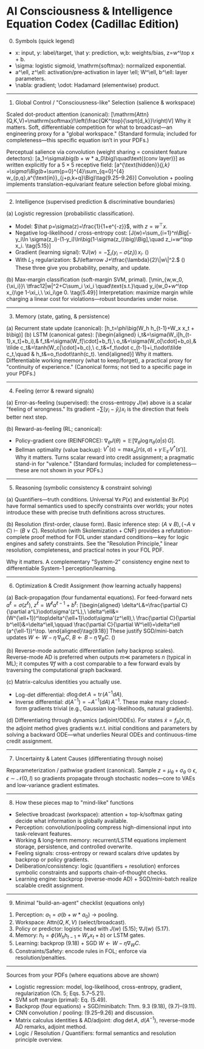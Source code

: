 # AI Consciousness & Intelligence Equation Codex (Cadillac Edition)

0) Symbols (quick legend)
- x: input, y: label/target, \hat y: prediction, w,b: weights/bias, z=w^\top x + b.
- \sigma: logistic sigmoid, \mathrm{softmax}: normalized exponential.
- a^\ell, z^\ell: activation/pre-activation in layer \ell; W^\ell, b^\ell: layer parameters.
- \nabla: gradient; \odot: Hadamard (elementwise) product.

---

1) Global Control / "Consciousness-like" Selection (salience & workspace)

Scaled dot-product attention (canonical):
\[\mathrm{Attn}(Q,K,V)=\mathrm{softmax}\!\left(\frac{QK^\top}{\sqrt{d_k}}\right)V\]
Why it matters. Soft, differentiable competition for what to broadcast—an engineering proxy for a "global workspace." (Standard formula; included for completeness—this specific equation isn’t in your PDFs.)

Perceptual salience via convolution (weight sharing = consistent feature detectors):
\[a_1=\sigma\big(b + w * a_0\big)\quad\text{(conv layer)}\]
as written explicitly for a $5\times5$ receptive field:
\[a^{\text{hidden}}_{j,k}
=\sigma\!\Big(b+\sum_{p=0}^{4}\sum_{q=0}^{4} w_{p,q}\,a^{\text{in}}_{j+p,k+q}\Big)\tag{9.25–9.26}\]
Convolution + pooling implements translation-equivariant feature selection before global mixing.

---

2) Intelligence (supervised prediction & discriminative boundaries)

(a) Logistic regression (probabilistic classification).
- Model: $\hat p=\sigma(z)=\frac{1}{1+e^{-z}}$, with $z=w^\top x$.
- Negative log-likelihood / cross-entropy cost:
\[J(w)=\sum_{i=1}^n\Big[-y_i\ln \sigma(z_i)-(1-y_i)\ln\big(1-\sigma(z_i)\big)\Big],\quad z_i=w^\top x_i. \tag{5.15}\]
- Gradient (learning signal): $\nabla J(w)=-\sum_i (y_i-\sigma(z_i))\,x_i.$ $(\tag{5.17})$
- With $L_2$ regularization: $J\leftarrow J+\tfrac{\lambda}{2}\|w\|^2.$ $(\tag{5.21})$
These three give you probability, penalty, and update.

(b) Max-margin classification (soft-margin SVM, primal).
\[\min_{w,w_0,\{\xi_i\}}\ \tfrac12\|w\|^2+C\sum_i \xi_i
\quad\text{s.t.}\quad y_i(w_0+w^\top x_i)\ge 1-\xi_i,\ \xi_i\ge 0. \tag{5.49}\]
Interpretation: maximize margin while charging a linear cost for violations—robust boundaries under noise.

---

3) Memory (state, gating, & persistence)

(a) Recurrent state update (canonical):
\[h_t=\phi\big(W_h h_{t-1}+W_x x_t + b\big)\]
(b) LSTM (canonical gates):
\[\begin{aligned}
i_t&=\sigma(W_i[h_{t-1},x_t]+b_i),& f_t&=\sigma(W_f[\cdot]+b_f),\\
o_t&=\sigma(W_o[\cdot]+b_o),& \tilde c_t&=\tanh(W_c[\cdot]+b_c),\\
c_t&=f_t\odot c_{t-1}+i_t\odot\tilde c_t,\quad & h_t&=o_t\odot\tanh(c_t).
\end{aligned}\]
Why it matters. Differentiable working memory (what to keep/forget), a practical proxy for "continuity of experience." (Canonical forms; not tied to a specific page in your PDFs.)

---

4) Feeling (error & reward signals)

(a) Error-as-feeling (supervised): the cross-entropy $J(w)$ above is a scalar "feeling of wrongness." Its gradient $-\sum (y_i-\hat y_i)x_i$ is the direction that feels better next step.

(b) Reward-as-feeling (RL; canonical):
- Policy-gradient core (REINFORCE): $\displaystyle \nabla_\theta J(\theta)=\mathbb{E}\!\left[\nabla_\theta\log \pi_\theta(a|s)\,G\right]$.
- Bellman optimality (value backup): $V^*(s)=\max_a\big[r(s,a)+\gamma\,\mathbb{E}_{s'}V^*(s')\big]$.
Why it matters. Turns scalar reward into credit assignment; a pragmatic stand-in for "valence." (Standard formulas; included for completeness—these are not shown in your PDFs.)

---

5) Reasoning (symbolic consistency & constraint solving)

(a) Quantifiers—truth conditions.
Universal $\forall x\,P(x)$ and existential $\exists x\,P(x)$ have formal semantics used to specify constraints over worlds; your notes introduce these with precise truth definitions across structures.

(b) Resolution (first-order, clause form).
Basic inference step: $(A\lor B),(\neg A\lor C)\ \vdash\ (B\lor C)$. Resolution (with Skolemization + CNF) provides a refutation-complete proof method for FOL under standard conditions—key for logic engines and safety constraints. See the "Resolution Principle," linear resolution, completeness, and practical notes in your FOL PDF.

Why it matters. A complementary "System-2" consistency engine next to differentiable System-1 perception/learning.

---

6) Optimization & Credit Assignment (how learning actually happens)

(a) Back-propagation (four fundamental equations). For feed-forward nets $a^\ell=\sigma(z^\ell),\ z^\ell=W^\ell a^{\ell-1}+b^\ell$:
\[\begin{aligned}
\delta^L&=\frac{\partial C}{\partial a^L}\odot\sigma'(z^L),\\
\delta^\ell&=(W^{\ell+1})^\top\delta^{\ell+1}\odot\sigma'(z^\ell),\\
\frac{\partial C}{\partial b^\ell}&=\delta^\ell,\qquad
\frac{\partial C}{\partial W^\ell}=\delta^\ell (a^{\ell-1})^\top.
\end{aligned}\tag{9.18}\]
These justify SGD/mini-batch updates $W\leftarrow W-\eta\,\nabla_W C$, $B\leftarrow B-\eta\,\nabla_B C$. $(\tag{9.7–9.11})$

(b) Reverse-mode automatic differentiation (why backprop scales).
Reverse-mode AD is preferred when outputs $m\ll$ parameters $n$ (typical in ML); it computes $\nabla f$ with a cost comparable to a few forward evals by traversing the computational graph backward.

(c) Matrix-calculus identities you actually use.
- Log-det differential: $\displaystyle d\log\det A=\mathrm{tr}\!\big(A^{-1}dA\big)$.
- Inverse differential: $\displaystyle d(A^{-1})=-A^{-1}(dA)\,A^{-1}$.
These make many closed-form gradients trivial (e.g., Gaussian log-likelihoods, natural gradients).

(d) Differentiating through dynamics (adjoint/ODEs).
For states $\dot x=f_\theta(x,t)$, the adjoint method gives gradients w.r.t. initial conditions and parameters by solving a backward ODE—what underlies Neural ODEs and continuous-time credit assignment.

---

7) Uncertainty & Latent Causes (differentiating through noise)

Reparameterization / pathwise gradient (canonical).
Sample $z=\mu_\theta+\sigma_\theta\odot\epsilon$, $\epsilon\sim\mathcal N(0,I)$ so gradients propagate through stochastic nodes—core to VAEs and low-variance gradient estimates.

---

8) How these pieces map to "mind-like" functions
- Selective broadcast (workspace): attention + top-k/softmax gating decide what information is globally available.
- Perception: convolution/pooling compress high-dimensional input into task-relevant features.
- Working & long-term memory: recurrent/LSTM equations implement storage, persistence, and controlled overwrite.
- Feeling signals: cross-entropy or reward scalars drive updates by backprop or policy gradients.
- Deliberation/consistency: logic (quantifiers + resolution) enforces symbolic constraints and supports chain-of-thought checks.
- Learning engine: backprop (reverse-mode AD) + SGD/mini-batch realize scalable credit assignment.

---

9) Minimal "build-an-agent" checklist (equations only)
1. Perception: $a_1=\sigma(b+w*a_0)$ → pooling.
2. Workspace: $\mathrm{Attn}(Q,K,V)$ (select/broadcast).
3. Policy or predictor: logistic head with $J(w)$ (5.15); $\nabla J(w)$ (5.17).
4. Memory: $h_t=\phi(W_h h_{t-1}+W_x x_t+b)$ or LSTM gates.
5. Learning: backprop (9.18) + SGD $W\leftarrow W-\eta\nabla_W C$.
6. Constraints/Safety: encode rules in FOL; enforce via resolution/penalties.

---

Sources from your PDFs (where equations above are shown)
- Logistic regression: model, log-likelihood, cross-entropy, gradient, regularization (Ch. 5; Eqs. 5.7–5.21).
- SVM soft margin (primal): Eq. (5.49).
- Backprop (four equations) + SGD/minibatch: Thm. 9.3 (9.18), (9.7)–(9.11).
- CNN convolution / pooling: (9.25–9.26) and discussion.
- Matrix calculus identities & AD/adjoint: $d\log\det A$, $d(A^{-1})$, reverse-mode AD remarks, adjoint method.
- Logic / Resolution / Quantifiers: formal semantics and resolution principle overview.
